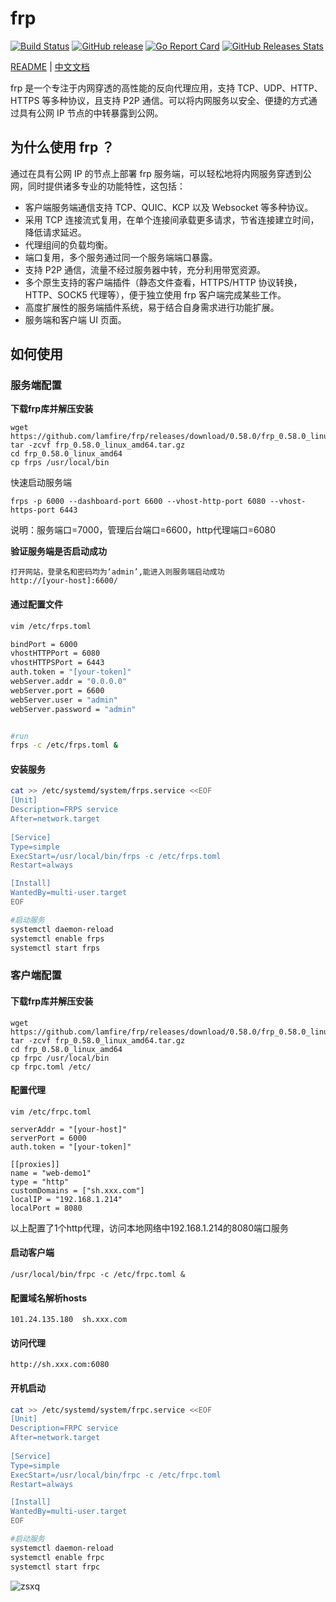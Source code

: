 # frp

[![Build Status](https://circleci.com/gh/fatedier/frp.svg?style=shield)](https://circleci.com/gh/fatedier/frp)
[![GitHub release](https://img.shields.io/github/tag/fatedier/frp.svg?label=release)](https://github.com/fatedier/frp/releases)
[![Go Report Card](https://goreportcard.com/badge/github.com/fatedier/frp)](https://goreportcard.com/report/github.com/fatedier/frp)
[![GitHub Releases Stats](https://img.shields.io/github/downloads/fatedier/frp/total.svg?logo=github)](https://somsubhra.github.io/github-release-stats/?username=fatedier&repository=frp)

[README](README.md) | [中文文档](README_zh.md)

frp 是一个专注于内网穿透的高性能的反向代理应用，支持 TCP、UDP、HTTP、HTTPS 等多种协议，且支持 P2P 通信。可以将内网服务以安全、便捷的方式通过具有公网 IP 节点的中转暴露到公网。


## 为什么使用 frp ？

通过在具有公网 IP 的节点上部署 frp 服务端，可以轻松地将内网服务穿透到公网，同时提供诸多专业的功能特性，这包括：

* 客户端服务端通信支持 TCP、QUIC、KCP 以及 Websocket 等多种协议。
* 采用 TCP 连接流式复用，在单个连接间承载更多请求，节省连接建立时间，降低请求延迟。
* 代理组间的负载均衡。
* 端口复用，多个服务通过同一个服务端端口暴露。
* 支持 P2P 通信，流量不经过服务器中转，充分利用带宽资源。
* 多个原生支持的客户端插件（静态文件查看，HTTPS/HTTP 协议转换，HTTP、SOCK5 代理等），便于独立使用 frp 客户端完成某些工作。
* 高度扩展性的服务端插件系统，易于结合自身需求进行功能扩展。
* 服务端和客户端 UI 页面。

## 如何使用



### 服务端配置

**下载frp库并解压安装**

```
wget https://github.com/lamfire/frp/releases/download/0.58.0/frp_0.58.0_linux_amd64.tar.gz
tar -zcvf frp_0.58.0_linux_amd64.tar.gz
cd frp_0.58.0_linux_amd64
cp frps /usr/local/bin

```

快速启动服务端

```
frps -p 6000 --dashboard-port 6600 --vhost-http-port 6080 --vhost-https-port 6443
```

说明：服务端口=7000，管理后台端口=6600，http代理端口=6080



**验证服务端是否启动成功**

```
打开网站，登录名和密码均为‘admin’,能进入则服务端启动成功
http://[your-host]:6600/
```

#### 通过配置文件

```sh
vim /etc/frps.toml

bindPort = 6000
vhostHTTPPort = 6080
vhostHTTPSPort = 6443
auth.token = "[your-token]"
webServer.addr = "0.0.0.0"
webServer.port = 6600
webServer.user = "admin"
webServer.password = "admin"


#run
frps -c /etc/frps.toml &
```

#### 安装服务

```bash
cat >> /etc/systemd/system/frps.service <<EOF
[Unit]
Description=FRPS service
After=network.target
 
[Service]
Type=simple
ExecStart=/usr/local/bin/frps -c /etc/frps.toml
Restart=always

[Install]
WantedBy=multi-user.target
EOF

#启动服务
systemctl daemon-reload
systemctl enable frps
systemctl start frps
```



### 客户端配置

#### **下载frp库并解压安装**

```
wget https://github.com/lamfire/frp/releases/download/0.58.0/frp_0.58.0_linux_amd64.tar.gz
tar -zcvf frp_0.58.0_linux_amd64.tar.gz
cd frp_0.58.0_linux_amd64
cp frpc /usr/local/bin
cp frpc.toml /etc/
```

#### 配置代理

```
vim /etc/frpc.toml

serverAddr = "[your-host]"
serverPort = 6000
auth.token = "[your-token]"

[[proxies]]
name = "web-demo1"
type = "http"
customDomains = ["sh.xxx.com"]
localIP = "192.168.1.214"
localPort = 8080
```

以上配置了1个http代理，访问本地网络中192.168.1.214的8080端口服务



#### 启动客户端

```
/usr/local/bin/frpc -c /etc/frpc.toml &
```



#### 配置域名解析hosts

```
101.24.135.180  sh.xxx.com
```



#### 访问代理

```
http://sh.xxx.com:6080
```



#### 开机启动

```bash
cat >> /etc/systemd/system/frpc.service <<EOF
[Unit]
Description=FRPC service
After=network.target
 
[Service]
Type=simple
ExecStart=/usr/local/bin/frpc -c /etc/frpc.toml
Restart=always

[Install]
WantedBy=multi-user.target
EOF

#启动服务
systemctl daemon-reload
systemctl enable frpc
systemctl start frpc
```



![zsxq](/doc/pic/zsxq.jpg)
